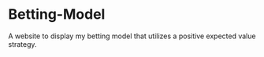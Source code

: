 # Betting-Model
A website to display my betting model that utilizes a positive expected value strategy.
